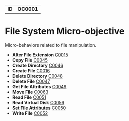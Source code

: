 |||
|---|---|
|**ID**|**OC0001**|


# File System Micro-objective #
Micro-behaviors related to file manipulation.

* **Alter File Extension** [C0015](../file-system/alter-extend.md)
* **Copy File** [C0045](../file-system/copy-file.md)
* **Create Directory** [C0046](../file-system/create-dir.md)
* **Create File** [C0016](../file-system/create-file.md)
* **Delete Directory** [C0048](../file-system/delete-dir.md)
* **Delete File** [C0047](../file-system/delete-file.md)
* **Get File Attributes** [C0049](../file-system/get-file-attr.md)
* **Move File** [C0063](../file-system/move-file.md)
* **Read File** [C0051](../file-system/read-file.md)
* **Read Virtual Disk** [C0056](../file-system/read-virtual-disk.md)
* **Set File Attributes** [C0050](../file-system/set-file-attr.md)
* **Write File** [C0052](../file-system/write-file.md)